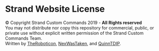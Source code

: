 # Strand Website License
© Copyright Strand Custom Commands 2019 - **All Rights reserved** <br />
You may not distribute nor copy this repository for commercial, public, or private use without explicit written permission of the Strand Custom Commands Team. <br />
Written by [TheRoboticon](roboticon@strandcc.tk), [NexWasTaken](nex@strandcc.tk), and [QuinnTDIP](quinntdip@strandcc.tk).
